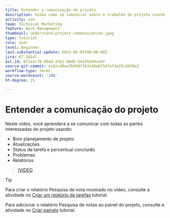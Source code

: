 ```yaml
---
title: Entender a comunicação do projeto
description: Saiba como se comunicar sobre o trabalho do projeto usando um bom planejamento de projeto, atualizações, status da tarefa, percentual concluído, problemas e relatórios.
activity: use
team: Technical Marketing
feature: Work Management
thumbnail: understand-project-communication.jpeg
type: Tutorial
role: User
level: Beginner
last-substantial-update: 2023-05-05T00:00:00Z
jira: KT-10147
exl-id: 0f2a2c78-8844-47b1-b0db-542392d9ce97
source-git-commit: ec82cd0aafb89df7b3c46eb716faf3a25cd438a2
workflow-type: tm+mt
source-wordcount: '108'
ht-degree: 2%

---
```


# Entender a comunicação do projeto

Neste vídeo, você aprenderá a se comunicar com todas as partes interessadas do projeto usando:

* Bom planejamento de projeto
* Atualizações
* Status da tarefa e percentual concluído
* Problemas
* Relatórios

>[!VIDEO](https://video.tv.adobe.com/v/3419150/?quality=12&learn=on)

>[!TIP]
>
>Para criar o relatório Pesquisa de nota mostrado no vídeo, consulte a atividade no [Criar um relatório de tarefas](https://experienceleague.adobe.com/docs/workfront-learn/tutorials-workfront/reporting/basic-reporting/create-a-task-report.html?lang=en) tutorial.
>
>Para adicionar o relatório Pesquisa de notas ao painel do projeto, consulte a atividade no [Criar painéis](https://experienceleague.adobe.com/docs/workfront-learn/tutorials-workfront/reporting/basic-reporting/create-dashboards.html?lang=en) tutorial.
